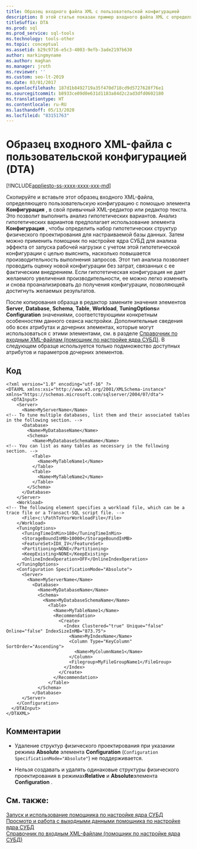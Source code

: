 ```yaml
---
title: Образец входного файла XML с пользовательской конфигурацией
description: В этой статье показан пример входного файла XML с определяемой пользователем конфигурацией для настройки рабочих нагрузок с использованием помощника по настройке ядра СУБД.
titleSuffix: DTA
ms.prod: sql
ms.prod_service: sql-tools
ms.technology: tools-other
ms.topic: conceptual
ms.assetid: b29c9716-e5c3-4003-9efb-3ade2197b630
author: markingmyname
ms.author: maghan
ms.manager: jroth
ms.reviewer: ''
ms.custom: seo-lt-2019
ms.date: 03/01/2017
ms.openlocfilehash: 187d1b8492719a35f470d718cd9d5727628f76e1
ms.sourcegitcommit: b8933ce09d0e631d1183a84d2c2ad3dfd0602180
ms.translationtype: HT
ms.contentlocale: ru-RU
ms.lasthandoff: 05/13/2020
ms.locfileid: "83151763"
---
```

# <a name="xml-input-file-sample-with-user-specified-configuration-dta"></a>Образец входного XML-файла с пользовательской конфигурацией (DTA)

[!INCLUDE[appliesto-ss-xxxx-xxxx-xxx-md](../../includes/appliesto-ss-xxxx-xxxx-xxx-md.md)]

Скопируйте и вставьте этот образец входного XML-файла, определяющего пользовательскую конфигурацию с помощью элемента **Конфигурация** , в свой привычный XML-редактор или редактор текста. Это позволит выполнить анализ гипотетических вариантов. Анализ гипотетических вариантов предполагает использование элемента **Конфигурация** , чтобы определить набор гипотетических структур физического проектирования для настраиваемой базы данных. Затем можно применить помощник по настройке ядра СУБД для анализа эффекта от запуска рабочей нагрузки с учетом этой гипотетической конфигурации с целью выяснить, насколько повышается производительность выполнения запросов. Этот тип анализа позволяет проводить оценку новой конфигурации без затрат, связанных с ее фактическим внедрением. Если гипотетическая конфигурация не дает желаемого увеличения производительности, ее можно легко изменить и снова проанализировать до получения конфигурации, позволяющей достигнуть желаемых результатов.  
  
 После копирования образца в редактор замените значения элементов **Server**, **Database**, **Schema**, **Table**, **Workload**, **TuningOptions**и **Configuration** значениями, соответствующими конкретным особенностям данного сеанса настройки. Дополнительные сведения обо всех атрибутах и дочерних элементах, которые могут использоваться с этими элементами, см. в разделе [Справочник по входным XML-файлам (помощник по настройке ядра СУБД)](../../tools/dta/xml-input-file-reference-database-engine-tuning-advisor.md). В следующем образце используется только подмножество доступных атрибутов и параметров дочерних элементов.  
  
## <a name="code"></a>Код  
  
```  
<?xml version="1.0" encoding="utf-16" ?>  
<DTAXML xmlns:xsi="http://www.w3.org/2001/XMLSchema-instance" xmlns="https://schemas.microsoft.com/sqlserver/2004/07/dta">  
  <DTAInput>  
    <Server>  
      <Name>MyServerName</Name>  
<!-- To tune multiple databases, list them and their associated tables in the following section. -->  
      <Database>  
        <Name>MyDatabaseName</Name>  
        <Schema>  
          <Name>MyDatabaseSchemaName</Name>  
<!-- You can list as many tables as necessary in the following section. -->  
          <Table>  
            <Name>MyTableName1</Name>  
          </Table>  
          <Table>  
            <Name>MyTableName2</Name>  
          </Table>  
        </Schema>  
      </Database>  
    </Server>  
    <Workload>  
<!-- The following element specifies a workload file, which can be a trace file or a Transact-SQL script file. -->  
      <File>c:\PathToYourWorkloadFile</File>  
    </Workload>  
    <TuningOptions>  
      <TuningTimeInMin>180</TuningTimeInMin>  
      <StorageBoundInMB>10000</StorageBoundInMB>  
      <FeatureSet>IDX_IV</FeatureSet>  
      <Partitioning>NONE</Partitioning>  
      <KeepExisting>NONE</KeepExisting>  
      <OnlineIndexOperation>OFF</OnlineIndexOperation>  
    </TuningOptions>  
    <Configuration SpecificationMode="Absolute">  
      <Server>  
        <Name>MyServerName</Name>  
          <Database>  
            <Name>MyDatabaseName</Name>  
            <Schema>  
              <Name>MyDatabaseSchemaName</Name>  
                <Table>  
                  <Name>MyTableName1</Name>  
                  <Recommendation>  
                    <Create>  
                      <Index Clustered="true" Unique="false" Online="false" IndexSizeInMB="873.75">  
                        <Name>MyIndexName</Name>  
                        <Column Type="KeyColumn" SortOrder="Ascending">  
                          <Name>MyColumnName1</Name>  
                        </Column>  
                        <Filegroup>MyFileGroupName1</FileGroup>  
                      </Index>  
                    </Create>  
                  </Recommendation>  
                </Table>  
            </Schema>  
          </Database>  
      </Server>  
    </Configuration>  
  </DTAInput>  
</DTAXML>  
```  
  
## <a name="comments"></a>Комментарии  
  
-   Удаление структур физического проектирования при указании режима **Absolute** элемента **Configuration** (`Configuration SpecificationMode="Absolute"`) не поддерживается.  
  
-   Нельзя создавать и удалять одинаковые структуры физического проектирования в режимах**Relative** и **Absolute**элемента **Configuration** .  
  
## <a name="see-also"></a>См. также:  
 [Запуск и использование помощника по настройке ядра СУБД](../../relational-databases/performance/start-and-use-the-database-engine-tuning-advisor.md)   
 [Просмотр и работа с выходными данными помощника по настройке ядра СУБД](../../relational-databases/performance/view-and-work-with-the-output-from-the-database-engine-tuning-advisor.md)   
 [Справочник по входным XML-файлам (помощник по настройке ядра СУБД)](../../tools/dta/xml-input-file-reference-database-engine-tuning-advisor.md)  
  
  
